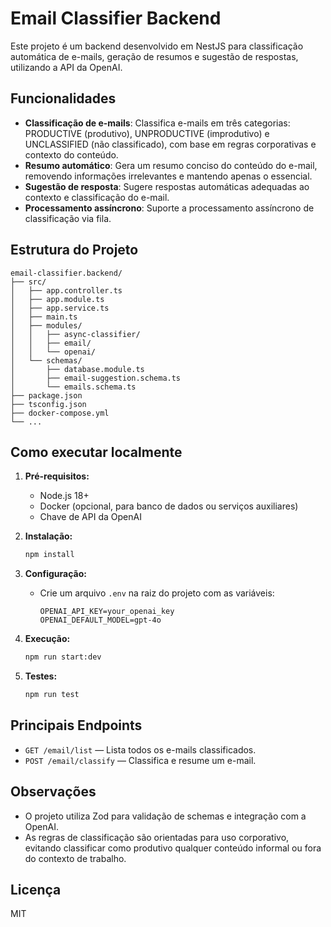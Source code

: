 # Email Classifier Backend

Este projeto é um backend desenvolvido em NestJS para classificação automática de e-mails, geração de resumos e sugestão de respostas, utilizando a API da OpenAI.

## Funcionalidades

- **Classificação de e-mails**: Classifica e-mails em três categorias: PRODUCTIVE (produtivo), UNPRODUCTIVE (improdutivo) e UNCLASSIFIED (não classificado), com base em regras corporativas e contexto do conteúdo.
- **Resumo automático**: Gera um resumo conciso do conteúdo do e-mail, removendo informações irrelevantes e mantendo apenas o essencial.
- **Sugestão de resposta**: Sugere respostas automáticas adequadas ao contexto e classificação do e-mail.
- **Processamento assíncrono**: Suporte a processamento assíncrono de classificação via fila.

## Estrutura do Projeto

```
email-classifier.backend/
├── src/
│   ├── app.controller.ts
│   ├── app.module.ts
│   ├── app.service.ts
│   ├── main.ts
│   ├── modules/
│   │   ├── async-classifier/
│   │   ├── email/
│   │   └── openai/
│   └── schemas/
│       ├── database.module.ts
│       ├── email-suggestion.schema.ts
│       └── emails.schema.ts
├── package.json
├── tsconfig.json
├── docker-compose.yml
└── ...
```

## Como executar localmente

1. **Pré-requisitos:**
   - Node.js 18+
   - Docker (opcional, para banco de dados ou serviços auxiliares)
   - Chave de API da OpenAI

2. **Instalação:**

   ```sh
   npm install
   ```

3. **Configuração:**
   - Crie um arquivo `.env` na raiz do projeto com as variáveis:
     ```env
     OPENAI_API_KEY=your_openai_key
     OPENAI_DEFAULT_MODEL=gpt-4o
     ```

4. **Execução:**

   ```sh
   npm run start:dev
   ```

5. **Testes:**
   ```sh
   npm run test
   ```

## Principais Endpoints

- `GET /email/list` — Lista todos os e-mails classificados.
- `POST /email/classify` — Classifica e resume um e-mail.

## Observações

- O projeto utiliza Zod para validação de schemas e integração com a OpenAI.
- As regras de classificação são orientadas para uso corporativo, evitando classificar como produtivo qualquer conteúdo informal ou fora do contexto de trabalho.

## Licença

MIT
